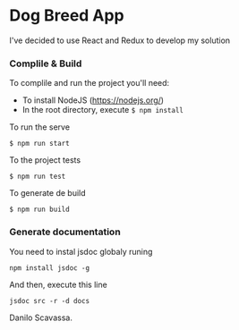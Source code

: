 # Dog Breed App

I've decided to use React and Redux to develop my solution

### Complile & Build

To complile and run the project you'll need:

 - To install NodeJS (https://nodejs.org/)
 - In the root directory, execute ``$ npm install``

To run the serve

``$ npm run start``

To the project tests

``$ npm run test``

To generate de build

``$ npm run build``

### Generate documentation

You need to instal jsdoc globaly runing

``npm install jsdoc -g``

And then, execute this line

``jsdoc src -r -d docs``



Danilo Scavassa.
